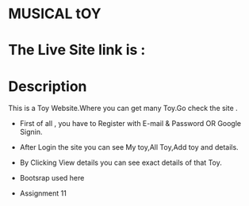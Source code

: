 # MUSICAL tOY
# The  Live Site link is : 
# Description
This is a Toy Website.Where you can get many Toy.Go check the site .

* First of all , you have to Register with E-mail & Password OR Google Signin.
* After Login the site you can see My toy,All Toy,Add toy and details.
* By Clicking View details you can see exact details of that Toy.


* Bootsrap used here
* Assignment 11

